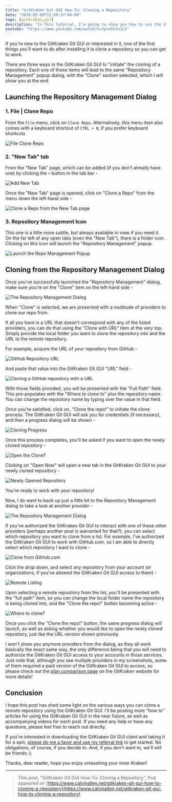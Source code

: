 ```yaml
---
title: "GitKraken Git GUI How-To: Cloning a Repository"
date: "2020-05-09T12:50:37-04:00"
tags: [gitkraken,git]
description: "In this tutorial, I'm going to show you how to use the GitKraken Git GUI to clone a repository"
youtube: "https://www.youtube.com/watch?v=Yprw5ttuJLk"
---
```


If you're new to the GitKraken Git GUI or interested in it, one of the first things you'll want to do after installing it is clone a repository so you can get to work.

There are three ways in the GitKraken Git GUI to "initiate" the cloning of a repository.  Each one of these items will lead to the same "Repository Management" popup dialog, with the "Clone" section selected, which I will show you at the end.

## Launching the Repository Management Dialog

### 1. File | Clone Repo

From the `File` menu, click on `Clone Repo`.  Alternatively, this menu item also comes with a keyboard shortcut of `CTRL + N`, if you prefer keyboard shortcuts

![File Clone Repo](./file-clone-repo.png)

### 2. "New Tab" tab

From the "New Tab" page, which can be added (if you don't already have one) by clicking the `+` button in the tab bar -

![Add New Tab](./new-new-tab.png)

Once the "New Tab" page is opened, click on "Clone a Repo" from the menu down the left-hand side -

![Clone a Repo from the New Tab page](./new-tab-clone.png)

### 3. Repository Management Icon

This one is a little more subtle, but always available in view if you need it.  On the far left of any open tabs (even the "New Tab"), there is a folder icon.  Clicking on this icon will launch the "Repository Management" popup.

![Launch the Repo Management Popup](./repo-management.png)

## Cloning from the Repository Management Dialog

Once you've successfully launched the "Repository Management" dialog, make sure you're on the "Clone" item on the left-hand side -

![The Repository Management Dialog](./repo-management-dialog.png)

When "Clone" is selected, we are presented with a multitude of providers to clone our repo from.

If all you have is a URL that doesn't correspond with any of the listed providers, you can do that using the "Clone with URL" item at the very top.  Simply provide the local folder you want to clone the repository into and the URL to the remote repository.  

For example, acquire the URL of your repository from GitHub -

![GitHub Repository URL](./github-repo-url.png)

And paste that value into the GitKraken Git GUI "URL" field -

![Cloning a GitHub repository with a URL](./cloning-repo-with-url.png)

With those fields provided, you will be presented with the "Full Path" field.  This pre-populates with the "Where to clone to" plus the repository name.  You can change the repository name by typing over the value in that field.

Once you're satisfied, click on, "Clone the repo!" to initiate the clone process.  The GitKraken Git GUI will ask you for credentials (if necessary), and then a progress dialog will be shown -

![Cloning Progress](./cloning-progress.png)

Once this process completes, you'll be asked if you want to open the newly cloned repository -

![Open the Clone?](./open-the-clone.png)

Clicking on "Open Now" will open a new tab in the GitKraken Git GUI to your newly cloned repository -

![Newly Opened Repository](./opened-clone.png)

You're ready to work with your repository!

Now, I do want to back up just a little bit to the Repository Management dialog to take a look at another provider -

![The Repository Management Dialog](./repo-management-dialog.png)

If you've authorized the GitKraken Git GUI to interact with one of these other providers (perhaps another post is warranted for that?), you can select which repository you want to clone from a list.  For example, I've authorized the GitKraken Git GUI to work with GitHub.com, so I am able to directly select which repository I want to clone -

![Clone from GitHub.com](./search-remotes.png)

Click the drop down, and select any repository from your account (or organizations, if you've allowed the GitKraken Git GUI access to them) -

![Remote Listing](./remote-list.png)

Upon selecting a remote repository from the list, you'll be presented with the "full path" item, so you can change the local folder name the repository is being cloned into, and the "Clone the repo!" button becoming active - 

![Where to clone?](./where-to-clone.png)

Once you click the "Clone the repo!" button, the same progress dialog will launch, as well as asking whether you would like to open the newly cloned repository, just like the URL version shown previously.

I won't show you anymore providers from the dialog, as they all work basically the exact same way, the only difference being that you will need to authorize the GitKraken Git GUI access to your accounts in those services.  Just note that, although you see multiple providers in my screenshots, some of them required a paid version of the GitKraken Git GUI to access, so please check out the [plan comparison page](https://www.gitkraken.com/pricing#plan-comparison) on the GitKraken website for more details!

## Conclusion
I hope this post has shed some light on the various ways you can clone a remote repository using the GitKraken Git GUI.  I'll be posting more "how to" articles for using the GitKraken Git GUI in the near future, as well as accompanying videos for each post. If you need any help or have any questions, please feel free to reach out directly.

If you're interested in downloading the GitKraken Git GUI client and taking it for a spin, [please do me a favor and use my referral link](https://www.gitkraken.com/invite/6zb3y67R) to get started.  No obligations, of course, if you decide to.  And, if you don't want to, we'll still be friends :).

Thanks, dear reader, hope you enjoy unleashing your inner Kraken!

---
 
> This post, "GitKraken Git GUI How-To: Cloning a Repository", first appeared on [https://www.calvinallen.net/gitkraken-git-gui-how-to-cloning-a-repository](https://www.calvinallen.net/gitkraken-git-gui-how-to-cloning-a-repository)
